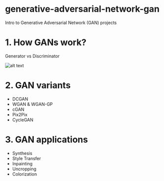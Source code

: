 # generative-adversarial-network-gan
Intro to Generative Adversarial Network (GAN) projects

# 1. How GANs work?

Generator vs Discriminator

![alt text][logo]

[logo]: https://miro.medium.com/max/1400/1*nAVqFluPijpBWR2tI4gCxg.png "Logo Title Text 1"

# 2. GAN variants
* DCGAN
* WGAN & WGAN-GP
* cGAN
* Pix2Pix
* CycleGAN

# 3. GAN applications

* Synthesis
* Style Transfer
* Inpainting
* Uncropping
* Colorization


